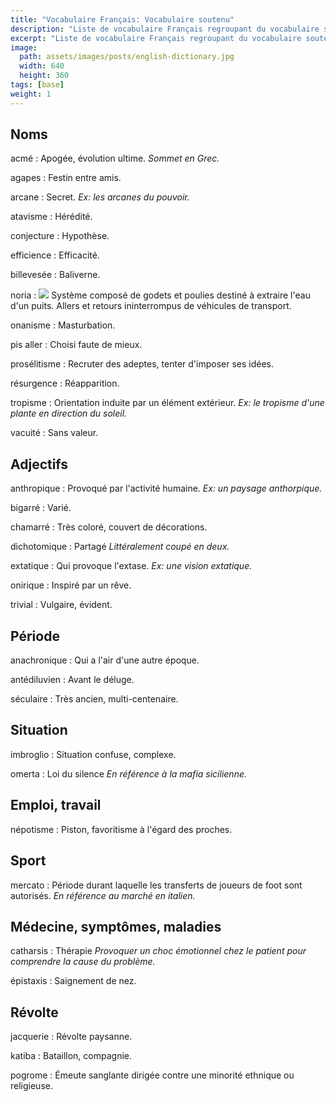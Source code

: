 ```yaml
---
title: "Vocabulaire Français: Vocabulaire soutenu"
description: "Liste de vocabulaire Français regroupant du vocabulaire soutenu relativement courant."
excerpt: "Liste de vocabulaire Français regroupant du vocabulaire soutenu relativement courant."
image:
  path: assets/images/posts/english-dictionary.jpg
  width: 640
  height: 360
tags: [base]
weight: 1
---
```


## Noms

acmé
: Apogée, évolution ultime.
*Sommet en Grec.*

agapes
: Festin entre amis.

arcane
: Secret.
*Ex: les arcanes du pouvoir.*

atavisme
: Hérédité.

conjecture
: Hypothèse.

efficience
: Efficacité.

billevesée
: Baliverne.

noria
: [![](http://m.thumbs.canstockphoto.com/canstock10877775.jpg)](http://m.thumbs.canstockphoto.com/canstock10877775.jpg) Système composé de godets et poulies destiné à extraire l'eau d'un puits. Allers et retours ininterrompus de véhicules de transport.

onanisme
: Masturbation.

pis aller
: Choisi faute de mieux.

prosélitisme
: Recruter des adeptes, tenter d'imposer ses idées.

résurgence
: Réapparition.

tropisme
: Orientation induite par un élément extérieur.
*Ex: le tropisme d'une plante en direction du soleil.*

vacuité
: Sans valeur.


## Adjectifs

anthropique
: Provoqué par l'activité humaine.
*Ex: un paysage anthorpique.*

bigarré
: Varié.

chamarré
: Très coloré, couvert de décorations.

dichotomique
: Partagé
*Littéralement coupé en deux.*

extatique
: Qui provoque l'extase.
*Ex: une vision extatique.*

onirique
: Inspiré par un rêve.

trivial
: Vulgaire, évident.


## Période

anachronique
: Qui a l'air d'une autre époque.

antédiluvien
: Avant le déluge.

séculaire
: Très ancien, multi-centenaire.


## Situation

imbroglio
: Situation confuse, complexe.

omerta
: Loi du silence
*En référence à la mafia sicilienne.*


## Emploi, travail

népotisme
: Piston, favoritisme à l'égard des proches.


## Sport

mercato
: Période durant laquelle les transferts de joueurs de foot sont autorisés.
*En référence au marché en italien.*


## Médecine, symptômes, maladies

catharsis
: Thérapie
*Provoquer un choc émotionnel chez le patient pour comprendre la cause du problème.*

épistaxis
: Saignement de nez.


## Révolte

jacquerie
: Révolte paysanne.

katiba
: Bataillon, compagnie.

pogrome
: Émeute sanglante dirigée contre une minorité ethnique ou religieuse.
